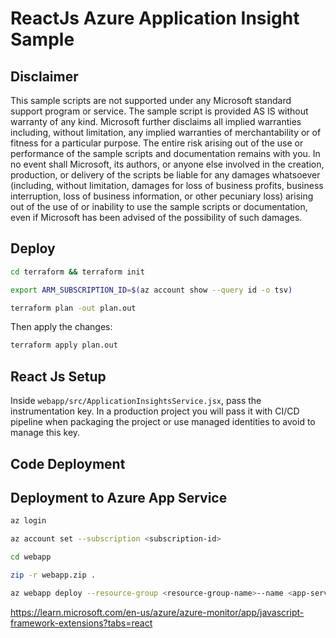 # ReactJs Azure Application Insight Sample

## Disclaimer

This sample scripts are not supported under any Microsoft standard support program or service. The sample script is provided AS IS without warranty of any kind. Microsoft further disclaims all implied warranties including, without limitation, any implied warranties of merchantability or of fitness for a particular purpose. The entire risk arising out of the use or performance of the sample scripts and documentation remains with you. In no event shall Microsoft, its authors, or anyone else involved in the creation, production, or delivery of the scripts be liable for any damages whatsoever (including, without limitation, damages for loss of business profits, business interruption, loss of business information, or other pecuniary loss) arising out of the use of or inability to use the sample scripts or documentation, even if Microsoft has been advised of the possibility of such damages.

## Deploy

```bash
cd terraform && terraform init
```

```bash
export ARM_SUBSCRIPTION_ID=$(az account show --query id -o tsv)
```

```bash
terraform plan -out plan.out
```

Then apply the changes:

```bash
terraform apply plan.out
```

## React Js Setup

Inside `webapp/src/ApplicationInsightsService.jsx`, pass the instrumentation key. In a production project you will pass it with CI/CD pipeline when packaging the project or use managed identities to avoid to manage this key.

## Code Deployment


## Deployment to Azure App Service

```bash
az login
```

```bash
az account set --subscription <subscription-id>
```

```bash
cd webapp

zip -r webapp.zip .

az webapp deploy --resource-group <resource-group-name>--name <app-service-name> --src-path webapp.zip --type zip
```

https://learn.microsoft.com/en-us/azure/azure-monitor/app/javascript-framework-extensions?tabs=react